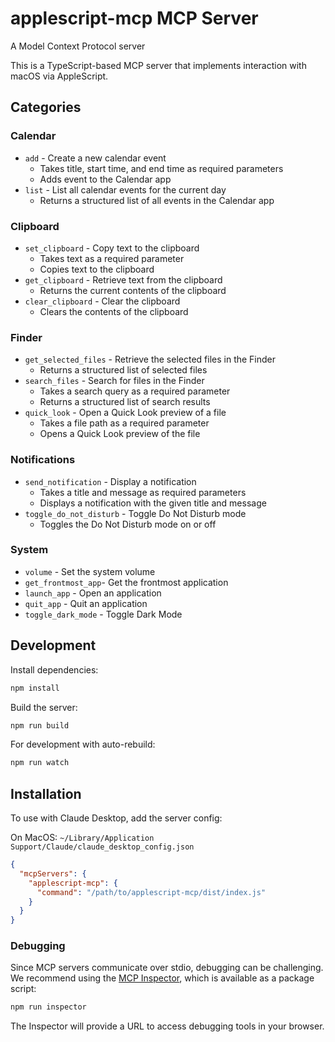 # applescript-mcp MCP Server

A Model Context Protocol server

This is a TypeScript-based MCP server that implements interaction with macOS via AppleScript.

## Categories

### Calendar
- `add` - Create a new calendar event
  - Takes title, start time, and end time as required parameters
  - Adds event to the Calendar app
- `list` - List all calendar events for the current day
  - Returns a structured list of all events in the Calendar app

### Clipboard
- `set_clipboard` - Copy text to the clipboard
  - Takes text as a required parameter
  - Copies text to the clipboard
- `get_clipboard` - Retrieve text from the clipboard
  - Returns the current contents of the clipboard
- `clear_clipboard` - Clear the clipboard
  - Clears the contents of the clipboard

### Finder
- `get_selected_files` - Retrieve the selected files in the Finder
  - Returns a structured list of selected files
- `search_files` - Search for files in the Finder
  - Takes a search query as a required parameter
  - Returns a structured list of search results
- `quick_look` - Open a Quick Look preview of a file
  - Takes a file path as a required parameter
  - Opens a Quick Look preview of the file

### Notifications
- `send_notification` - Display a notification
  - Takes a title and message as required parameters
  - Displays a notification with the given title and message
- `toggle_do_not_disturb` - Toggle Do Not Disturb mode
  - Toggles the Do Not Disturb mode on or off

### System
- `volume` - Set the system volume
- `get_frontmost_app`- Get the frontmost application
- `launch_app` - Open an application
- `quit_app` - Quit an application
- `toggle_dark_mode` - Toggle Dark Mode

## Development

Install dependencies:
```bash
npm install
```

Build the server:
```bash
npm run build
```

For development with auto-rebuild:
```bash
npm run watch
```

## Installation

To use with Claude Desktop, add the server config:

On MacOS: `~/Library/Application Support/Claude/claude_desktop_config.json`

```json
{
  "mcpServers": {
    "applescript-mcp": {
      "command": "/path/to/applescript-mcp/dist/index.js"
    }
  }
}
```

### Debugging

Since MCP servers communicate over stdio, debugging can be challenging. We recommend using the [MCP Inspector](https://github.com/modelcontextprotocol/inspector), which is available as a package script:

```bash
npm run inspector
```

The Inspector will provide a URL to access debugging tools in your browser.
